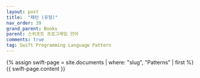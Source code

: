 ```yaml
---
layout: post
title:  "패턴 (유형)"
nav_order: 39
grand_parent: Books
parent: 스위프트 프로그래밍 언어
comments: true
tag: Swift Programming Language Pattern
---
```


{% assign swift-page = site.documents | where: "slug", "Patterns" | first %}
{{ swift-page.content }}